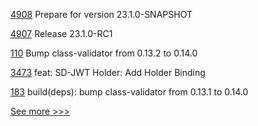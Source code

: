 
[4908](https://github.com/hyperledger/besu/pull/4908) Prepare for version 23.1.0-SNAPSHOT

[4907](https://github.com/hyperledger/besu/pull/4907) Release 23.1.0-RC1

[110](https://github.com/hyperledger/firefly-tokens-erc20-erc721/pull/110) Bump class-validator from 0.13.2 to 0.14.0

[3473](https://github.com/hyperledger/aries-framework-go/pull/3473) feat: SD-JWT Holder: Add Holder Binding

[183](https://github.com/hyperledger/aries-framework-javascript-ext/pull/183) build(deps): bump class-validator from 0.13.1 to 0.14.0


[See more >>>](https://start-here.hyperledger.org/pull-requests)

